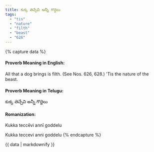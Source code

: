 ```yaml
---
title: కుక్క తెచ్చేవి అన్నీ గొద్దెలు
tags:
  - "tis"
  - "nature"
  - "filth"
  - "beast"
  - "626"
---
```


{% capture data %}
#### Proverb Meaning in English:
All that a dog brings is filth.
(See Nos. 626, 628.)
'Tis the nature of the beast.

#### Proverb Meaning in Telugu:
కుక్క తెచ్చేవి అన్నీ గొద్దెలు

#### Romanization:
Kukka teccēvi annī goddelu

Kukka teccevi anni goddelu
{% endcapture %}

{{ data | markdownify }}

